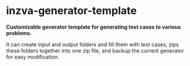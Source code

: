 # inzva-generator-template
**Customizable generator template for generating test cases to various problems.**

It can create input and output folders and fill them with test cases, zips these folders together into one zip file, and backup the current generator for easy modification.

